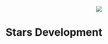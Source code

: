 <div align="center">

  ![](https://komarev.com/ghpvc/?username=Stars-Development&color=lightgrey)

</div>

# Stars Development
